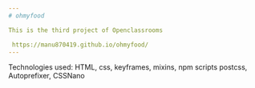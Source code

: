 ```yaml
---
# ohmyfood

This is the third project of Openclassrooms

 https://manu870419.github.io/ohmyfood/
---
```


Technologies used: HTML, css, keyframes, mixins, 
npm scripts
postcss, Autoprefixer, CSSNano
